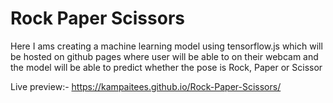 # Rock Paper Scissors
Here I ams creating a machine learning model using tensorflow.js which will be hosted on github pages where user will be able to on their webcam and the model will be able to predict whether the pose is Rock, Paper or Scissor

Live preview:- https://kampaitees.github.io/Rock-Paper-Scissors/
